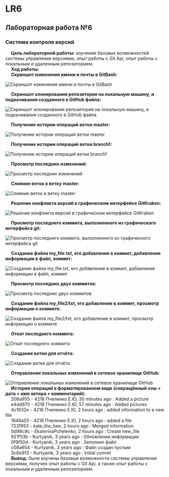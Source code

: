 # LR6
## **Лабораторная работа №6**
### **Система контроля версий** 
&emsp; **Цель лабораторной работы:** изучение базовых возможностей системы 
управления версиями, опыт работы с Git Api, опыт работы с локальным и 
удаленным репозиторием. <br/>
&emsp; **Ход работы:** <br/>
&emsp; **Скриншот изменения имени и почты в GitBash:** <br/>

![Скриншот изменения имени и почты в GitBash](https://github.com/EkaterinaPchelenko/LR6/blob/lr6/pictures/%D0%A1%D0%BD%D0%B8%D0%BC%D0%BE%D0%BA%20%D1%8D%D0%BA%D1%80%D0%B0%D0%BD%D0%B0%202023-11-16%20183020.png) <br/>

&emsp; **Скриншот клонирования репозитория на локальную машину, и подкачивания созданного в GitHub файла:** <br/>

![Скриншот клонирования репозитория на локальную машину, и подкачивания созданного в GitHub файла](https://github.com/EkaterinaPchelenko/LR6/blob/lr6/pictures/%D0%A1%D0%BD%D0%B8%D0%BC%D0%BE%D0%BA%20%D1%8D%D0%BA%D1%80%D0%B0%D0%BD%D0%B0%202023-11-16%20190110.png)<br/>

&emsp; **Получение истории операций ветки master:** <br/>

![Получение истории операций ветки master](https://github.com/EkaterinaPchelenko/LR6/blob/lr6/pictures/%D0%A1%D0%BD%D0%B8%D0%BC%D0%BE%D0%BA%20%D1%8D%D0%BA%D1%80%D0%B0%D0%BD%D0%B0%202023-11-16%20190254.png)<br/>

&emsp; **Получение истории операций ветки branch1:** <br/>

![Получение истории операций ветки branch1](https://github.com/EkaterinaPchelenko/LR6/blob/lr6/pictures/%D0%A1%D0%BD%D0%B8%D0%BC%D0%BE%D0%BA%20%D1%8D%D0%BA%D1%80%D0%B0%D0%BD%D0%B0%202023-11-16%20190350.png) <br/>

&emsp; **Просмотр последних изменений:** <br/>

![Просмотр последних изменений](https://github.com/EkaterinaPchelenko/LR6/blob/lr6/pictures/%D0%A1%D0%BD%D0%B8%D0%BC%D0%BE%D0%BA%20%D1%8D%D0%BA%D1%80%D0%B0%D0%BD%D0%B0%202023-11-16%20190555.png) <br/>

&emsp; **Слияние веток в ветку master:** <br/>

![Слияние веток в ветку master](https://github.com/EkaterinaPchelenko/LR6/blob/lr6/pictures/%D0%A1%D0%BD%D0%B8%D0%BC%D0%BE%D0%BA%20%D1%8D%D0%BA%D1%80%D0%B0%D0%BD%D0%B0%202023-11-16%20191157.png) <br/>

&emsp; **Решение конфликта версий в графическом интерфейсе GitKraken:** <br/>

![Решение конфликта версий в графическом интерфейсе GitKraken](https://github.com/EkaterinaPchelenko/LR6/blob/lr6/pictures/%D0%A1%D0%BD%D0%B8%D0%BC%D0%BE%D0%BA%20%D1%8D%D0%BA%D1%80%D0%B0%D0%BD%D0%B0%202023-11-16%20191929.png) <br/>

&emsp; **Просмотр последнего коммита, выполненного из графического интерфейса git:** <br/>

![Просмотр последнего коммита, выполненного из графического интерфейса git](https://github.com/EkaterinaPchelenko/LR6/blob/lr6/pictures/%D0%A1%D0%BD%D0%B8%D0%BC%D0%BE%D0%BA%20%D1%8D%D0%BA%D1%80%D0%B0%D0%BD%D0%B0%202023-11-16%20192411.png) <br/>

&emsp; **Создание файла my_file.txt, его добавление в коммит, добавление информации в файл, коммит:** <br/>

![Создание файла my_file.txt, его добавление в коммит, добавление информации в файл, коммит](https://github.com/EkaterinaPchelenko/LR6/blob/lr6/pictures/%D0%A1%D0%BD%D0%B8%D0%BC%D0%BE%D0%BA%20%D1%8D%D0%BA%D1%80%D0%B0%D0%BD%D0%B0%202023-11-16%20192743.png) <br/>

&emsp; **Просмотр последних двух коммитов:** <br/>

![Просмотр последних двух коммитов](https://github.com/EkaterinaPchelenko/LR6/blob/lr6/pictures/%D0%A1%D0%BD%D0%B8%D0%BC%D0%BE%D0%BA%20%D1%8D%D0%BA%D1%80%D0%B0%D0%BD%D0%B0%202023-11-16%20192756.png) <br/>

&emsp; **Cоздание файла my_file2/txt, его добавление в коммит, просмотр информации о коммите:** <br/>

![Создание файла my_file2/txt, его добавление в коммит, просмотр информации о коммите](https://github.com/EkaterinaPchelenko/LR6/blob/lr6/pictures/%D0%A1%D0%BD%D0%B8%D0%BC%D0%BE%D0%BA%20%D1%8D%D0%BA%D1%80%D0%B0%D0%BD%D0%B0%202023-11-16%20193030.png) <br/>

&emsp; **Откат последнего коммита:** <br/>

![Откат последнего коммита](https://github.com/EkaterinaPchelenko/LR6/blob/lr6/pictures/%D0%A1%D0%BD%D0%B8%D0%BC%D0%BE%D0%BA%20%D1%8D%D0%BA%D1%80%D0%B0%D0%BD%D0%B0%202023-11-16%20193414.png) <br/>

&emsp; **Создание ветки для отчёта:** <br/>

![Создание ветки для отчёта](https://github.com/EkaterinaPchelenko/LR6/blob/lr6/pictures/%D0%A1%D0%BD%D0%B8%D0%BC%D0%BE%D0%BA%20%D1%8D%D0%BA%D1%80%D0%B0%D0%BD%D0%B0%202023-11-16%20203343.png) <br/>

&emsp; **Отправление локальных изменений в сетевое хранилище GitHub:** <br/>

![Отправление локальных изменений в сетевое хранилище GitHub](https://github.com/EkaterinaPchelenko/LR6/blob/lr6/pictures/%D0%A1%D0%BD%D0%B8%D0%BC%D0%BE%D0%BA%20%D1%8D%D0%BA%D1%80%D0%B0%D0%BD%D0%B0%202023-11-16%20200541.png) <br/>
&emsp; **История операций в форматированном виде (сокращённый хэш + дата + имя автора + комментарий):** <br/>
&emsp; 206a955 - 4218 Пчеленко Е.Ю, 30 minutes ago : Added a picture <br/>
&emsp; e4dd970 - 4218 Пчеленко Е.Ю, 57 minutes ago : Added pictures <br/>
&emsp; 4c1632e - 4218 Пчеленко Е.Ю, 2 hours ago : added information to a new file <br/>
&emsp; 1849a53 - 4218 Пчеленко Е.Ю, 2 hours ago : added a file <br/>
&emsp; 722f953 - kate_the_bee, 2 hours ago : Merged information <br/>
&emsp; 0d98c9c - EkaterinaPchelenko, 2 hours ago : Create new_file <br/>
&emsp; 921f53b - Kurtyanik, 3 years ago : Обновление информации <br/>
&emsp; 0f9f50d - Kurtyanik, 3 years ago : Заполнил файл <br/>
&emsp; c08a654 - Kurtyanik, 3 years ago : Файл создан пустым <br/>
&emsp; 3c6e913 - Kurtyanik, 3 years ago : Initial commt <br/>
&emsp; **Вывод:** были изучены базовые возможности системы  управления версиями, получен опыт работы с Git Api, а также опыт работы с локальным и удаленным репозиторием.
 
